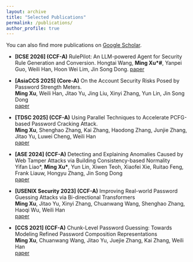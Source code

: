 ```yaml
---
layout: archive
title: "Selected Publications"
permalink: /publications/
author_profile: true
---
```

You can also find more publications on [Google Scholar](https://scholar.google.com/citations?hl=en&user=7zMod48AAAAJ).

- **[ICSE 2026] (CCF-A)** RulePilot: An LLM-powered Agent for Security Rule Generation and Conversion. 
  Hongtai Wang, **Ming Xu\*\#**, Yanpei Guo, Weili Han, Hoon Wei Lim, Jin Song Dong.
  [paper]()

- **[AsiaCCS 2025] (Core-A)** On the Account Security Risks Posed by Password Strength Meters.                                        
  **Ming Xu**, Weili Han, Jitao Yu, Jing Liu, Xinyi Zhang, Yun Lin, Jin Song Dong  
  [paper](https://arxiv.org/abs/2505.08292)
  
- **[TDSC 2025] (CCF-A)** Using Parallel Techniques to Accelerate PCFG-based Password Cracking Attack.  
  **Ming Xu**, Shenghao Zhang, Kai Zhang, Haodong Zhang, Junjie Zhang, Jitao Yu, Luwei Cheng, Weili Han  
  [paper](https://github.com/Ming-Xu-research/Ming-Xu-research.github.io/blob/master/_data/Parallel_PCFG_TDSC.pdf)

- **[ASE 2024] (CCF-A)** Detecting and Explaining Anomalies Caused by Web Tamper Attacks via Building Consistency-based Normality <br>
  Yifan Liao\*, **Ming Xu\***, Yun Lin, Xiwen Teoh, Xiaofei Xie, Ruitao Feng, Frank Liauw, Hongyu Zhang, Jin Song Dong   
  [paper](https://jasonbourne1998.github.io/data/ASE24.pdf)
  
- **[USENIX Security 2023] (CCF-A)** Improving Real-world Password Guessing Attacks via Bi-directional Transformers <br>
  **Ming Xu**, Jitao Yu, Xinyi Zhang, Chuanwang Wang, Shenghao Zhang, Haoqi Wu, Weili Han <br>
  [paper](https://www.usenix.org/conference/usenixsecurity23/presentation/xu-ming)

- **[CCS 2021] (CCF-A)** Chunk-Level Password Guessing: Towards Modeling Refined Password Composition Representations <br>
  **Ming Xu**, Chuanwang Wang, Jitao Yu, Juejie Zhang, Kai Zhang, Weili Han <br> [paper](https://dl.acm.org/doi/10.1145/3460120.3484743)
